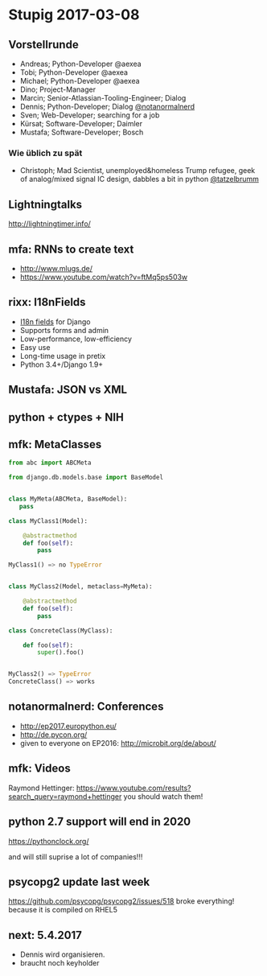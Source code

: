 # Stupig 2017-03-08

## Vorstellrunde

- Andreas; Python-Developer @aexea
- Tobi; Python-Developer @aexea
- Michael; Python-Developer @aexea
- Dino; Project-Manager
- Marcin; Senior-Atlassian-Tooling-Engineer; Dialog
- Dennis; Python-Developer; Dialog [@notanormalnerd](https://twitter.com/NotANormalNerd)
- Sven; Web-Developer; searching for a job
- Kürsat; Software-Developer; Daimler
- Mustafa; Software-Developer; Bosch


### Wie üblich zu spät
- Christoph; Mad Scientist, unemployed&homeless Trump refugee, geek of analog/mixed signal IC design, dabbles a bit in python [@tatzelbrumm](https://twitter.com/tatzelbrumm)


## Lightningtalks

http://lightningtimer.info/


## mfa: RNNs to create text

- http://www.mlugs.de/
- https://www.youtube.com/watch?v=ftMq5ps503w


## rixx: I18nFields

- [I18n fields](https://github.com/raphaelm/django-i18nfield) for Django
- Supports forms and admin
- Low-performance, low-efficiency
- Easy use
- Long-time usage in pretix
- Python 3.4+/Django 1.9+


## Mustafa: JSON vs XML


## python + ctypes + NIH


## mfk: MetaClasses

```python
from abc import ABCMeta

from django.db.models.base import BaseModel


class MyMeta(ABCMeta, BaseModel):
   pass

class MyClass1(Model):

    @abstractmethod
    def foo(self):
        pass

MyClass1() => no TypeError


class MyClass2(Model, metaclass=MyMeta):

    @abstractmethod
    def foo(self):
        pass

class ConcreteClass(MyClass):

    def foo(self):
        super().foo()


MyClass2() => TypeError
ConcreteClass() => works
```

## notanormalnerd: Conferences

- http://ep2017.europython.eu/
- http://de.pycon.org/
- given to everyone on EP2016: http://microbit.org/de/about/


## mfk: Videos

Raymond Hettinger: https://www.youtube.com/results?search_query=raymond+hettinger
you should watch them!


## python 2.7 support will end in 2020

https://pythonclock.org/

and will still suprise a lot of companies!!!


## psycopg2 update last week

https://github.com/psycopg/psycopg2/issues/518
broke everything! because it is compiled on RHEL5


## next: 5.4.2017

* Dennis wird organisieren.
* braucht noch keyholder
